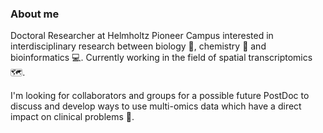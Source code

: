 ### About me

Doctoral Researcher at Helmholtz Pioneer Campus interested in interdisciplinary research between biology 🧬, chemistry 🥼 and bioinformatics 💻. 
Currently working in the field of spatial transcriptomics 🗺️.
<br>

I'm looking for collaborators and groups for a possible future PostDoc to discuss and develop ways to use multi-omics data which have a direct impact on clinical problems 💊.
